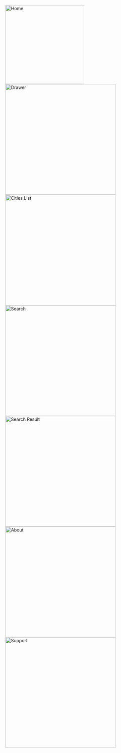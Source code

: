 <img src="screenshots/1_home.png" width="250" title="Home"> <img src="screenshots/2_drawer.png" width="350" title="Drawer"><img src="screenshots/3_citiesList.png" width="350" title="Cities List"><img src="screenshots/4_search.png" width="350" title="Search"><img src="screenshots/5_searchResu.png" width="350" title="Search Result"><img src="screenshots/6_about.png" width="350" title="About"><img src="screenshots/7_support.png" width="350" title="Support">